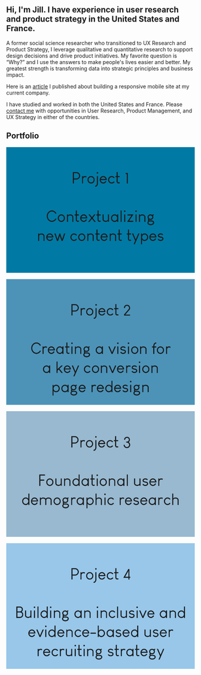 ## Hi, I'm Jill. I have experience in user research and product strategy in the United States and France.

A former social science researcher who transitioned to UX Research and Product Strategy, I leverage qualitative and quantitative research to support design decisions and drive product initiatives. My favorite question is “Why?” and I use the answers to make people's lives easier and better. My greatest strength is transforming data into strategic principles and business impact. 

Here is an <a href="https://ethn.io/blog/ithaka_mobile">article</a> I published about building a responsive mobile site at my current company. 

I have studied and worked in both the United States and France. Please [contact me](https://docs.google.com/forms/d/e/1FAIpQLSdaM0dB94QPEt9lZqslmL7no4zA9TQ5sY0UnriuiNYZ7fjk-w/viewform?usp=sf_link) with opportunities in User Research, Product Management, and UX Strategy in either of the countries. 

## Portfolio
[![Contextualizing new content types](https://raw.githubusercontent.com/jillkt13/jillkt13.github.io/master/images/TILE.png "Contextualizing new content types")](https://jillkt13.github.io/sample_page)

[![Creating a vision for a key conversion page redesign](https://raw.githubusercontent.com/jillkt13/jillkt13.github.io/master/images/TILE2.png "Creating a vision for a key conversion page redesign")](https://jillkt13.github.io/urp_redesign)

[![Foundational user demographic research](https://raw.githubusercontent.com/jillkt13/jillkt13.github.io/master/images/TILE3.png "Foundational user demographic research")](https://jillkt13.github.io/demographic_survey)

[![Building an inclusive and evidence-based user recruiting strategy](https://raw.githubusercontent.com/jillkt13/jillkt13.github.io/master/images/TILE4.png "Building an inclusive and evidence-based user recruiting strategy")](https://jillkt13.github.io/recruiting_strategy)
